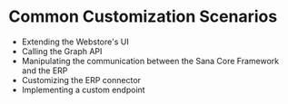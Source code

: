 # Common Customization Scenarios

  - Extending the Webstore's UI
  - Calling the Graph API
  - Manipulating the communication between the Sana Core Framework and the ERP
  - Customizing the ERP connector
  - Implementing a custom endpoint